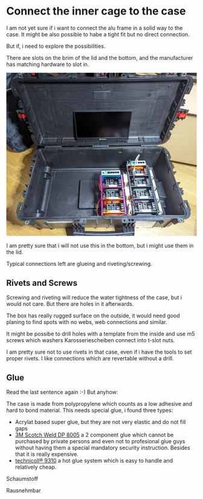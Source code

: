 # Connect the inner cage to the case

I am not yet sure if i want to connect the alu frame in a solid way to the case. 
It might be also possible to habe a tight fit but no direct connection.

But if, i need to explore the possibilities.

There are slots on the brim of the lid and the bottom, and the manufacturer has
matching hardware to slot in.  

![First fitting after arrival)](pics/open-box-1st-fit_sm.jpg)

I am pretty sure that i will not use this in the
bottom, but i might use them in the lid.

Typical connections left are glueing and riveting/screwing.  

## Rivets and Screws

Screwing and riveting will reduce the water tightness of the case, but i would
not care. But there are holes in it afterwards.

The box has really rugged surface on the outside, it would need good planing to
find spots with no webs, web connections and similar.  

It might be possibe to drill holes with a template from the inside and use m5
screws which washers Karosseriescheiben connect into t-slot nuts. 

I am pretty sure not to use rivets in that case, even if i have the tools to set proper rivets.
I like connections which are revertable without a drill.

## Glue

Read the last sentence again :-) But anyhow:

The case is made from polypropylene which counts as a low adhesive and hard to bond material.
This needs special glue, i found three types:

- Acrylat based super glue, but they are not very elastic and do not fill gaps
- [3M Scotch Weld DP 8005](https://www.google.com/search?q=3M+Scotch-Weld%E2%84%A2+DP+8005) a 2 component glue which cannot be purchased by private persons and even not to profesional glue guys without having them a special mandatory
  security instruction. Besides that it is really expensive.
- [technicoll® 9310](https://www.technicoll.eu/adhesive/technicoll-9310-3.html) a hot glue system which is easy to handle and relatively cheap.


Schaumstoff

Rausnehmbar

